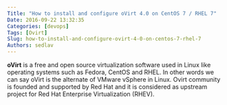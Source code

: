 ```yaml
---
Title: "How to install and configure oVirt 4.0 on CentOS 7 / RHEL 7"
Date: 2016-09-22 13:32:35
Categories: [devops]
Tags: [Ovirt]
Slug: how-to-install-and-configure-ovirt-4-0-on-centos-7-rhel-7
Authors: sedlav
---
```


**oVirt** is a free and open source virtualization software used in Linux like operating systems such as Fedora,  CentOS and RHEL. In other words we can say oVirt is the alternate of VMware vSphere in Linux. Ovirt community is founded and supported by Red Hat and it is considered as upstream project for Red Hat Enterprise Virtualization (RHEV).
